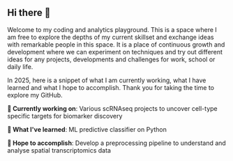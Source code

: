 ## Hi there 👋

Welcome to my coding and analytics playground. This is a space where I am free to explore the depths of my current skillset and exchange ideas with remarkable people in this space. It is a place of continuous growth and development where we can experiment on techniques and try out different ideas for any projects, developments and challenges for work, school or daily life. 

In 2025, here is a snippet of what I am currently working, what I have learned and what I hope to accomplish. Thank you for taking the time to explore my GitHub. 

**🤔 Currently working on**: Various scRNAseq projects to uncover cell-type specific targets for biomarker discovery

**🌱 What I've learned**: ML predictive classifier on Python

**🔭 Hope to accomplish**: Develop a preprocessing pipeline to understand and analyse spatial transcriptomics data

<!--
**kendrix10/kendrix10** is a ✨ _special_ ✨ repository because its `README.md` (this file) appears on your GitHub profile.

Here are some ideas to get you started:

- 🔭 I’m currently working on ...
- 🌱 I’m currently learning ...
- 👯 I’m looking to collaborate on ...
- 🤔 I’m looking for help with ...
- 💬 Ask me about ...
- 📫 How to reach me: ...
- 😄 Pronouns: ...
- ⚡ Fun fact: ...
-->
